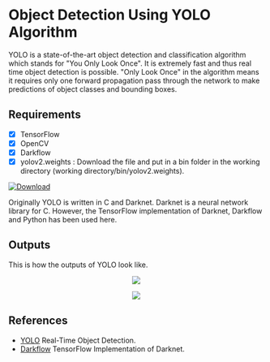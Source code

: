 # Object Detection Using YOLO Algorithm
YOLO is a state-of-the-art object detection and classification algorithm which stands for "You Only Look Once". It is extremely fast and thus real time object detection is possible. "Only Look Once" in the algorithm means it requires only one forward propagation pass through the network to make predictions of object classes and bounding boxes.

## Requirements
- [x] TensorFlow
- [x] OpenCV
- [x] Darkflow
- [x] yolov2.weights : Download the file and put in a bin folder in the working directory (working directory/bin/yolov2.weights).

[![Download](https://img.shields.io/badge/download-yolov2.weights-brightgreen.svg?longCache=true&style=flat)](https://pjreddie.com/media/files/yolov2.weights)

Originally YOLO is written in C and Darknet. Darknet is a neural network library for C. However, the TensorFlow implementation of Darknet, Darkflow and Python has been used here.

## Outputs
This is how the outputs of YOLO look like.

<p align="center">
  <img src="https://user-images.githubusercontent.com/37298971/40066164-596cd560-5885-11e8-858e-850c1f8883f8.jpg">
</p>


<p align="center">
  <img src="https://user-images.githubusercontent.com/37298971/40066181-64658124-5885-11e8-913e-bf78b2978418.jpg">
</p>

## References
- [YOLO](https://pjreddie.com/darknet/yolov2/) Real-Time Object Detection.
- [Darkflow](https://github.com/thtrieu/darkflow) TensorFlow Implementation of Darknet. 
